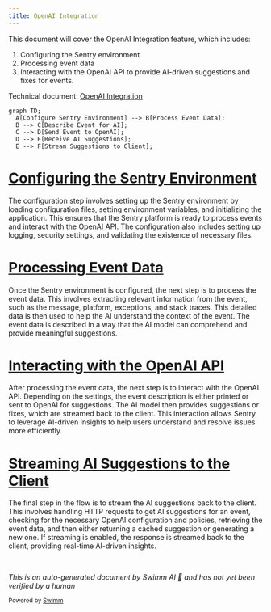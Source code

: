 ```yaml
---
title: OpenAI Integration
---
```

This document will cover the OpenAI Integration feature, which includes:

1. Configuring the Sentry environment
2. Processing event data
3. Interacting with the OpenAI API to provide AI-driven suggestions and fixes for events.

Technical document: <SwmLink doc-title="OpenAI Integration">[OpenAI Integration](/.swm/openai-integration.7qyrvjk8.sw.md)</SwmLink>

```mermaid
graph TD;
  A[Configure Sentry Environment] --> B[Process Event Data];
  B --> C[Describe Event for AI];
  C --> D[Send Event to OpenAI];
  D --> E[Receive AI Suggestions];
  E --> F[Stream Suggestions to Client];
```

# [Configuring the Sentry Environment](https://app.swimm.io/repos/Z2l0aHViJTNBJTNBc2VudHJ5LWRlbW8tMSUzQSUzQVN3aW1tLURlbW8=/docs/7qyrvjk8#configuration)

The configuration step involves setting up the Sentry environment by loading configuration files, setting environment variables, and initializing the application. This ensures that the Sentry platform is ready to process events and interact with the OpenAI API. The configuration also includes setting up logging, security settings, and validating the existence of necessary files.

# [Processing Event Data](https://app.swimm.io/repos/Z2l0aHViJTNBJTNBc2VudHJ5LWRlbW8tMSUzQSUzQVN3aW1tLURlbW8=/docs/7qyrvjk8#event-description-for-ai)

Once the Sentry environment is configured, the next step is to process the event data. This involves extracting relevant information from the event, such as the message, platform, exceptions, and stack traces. This detailed data is then used to help the AI understand the context of the event. The event data is described in a way that the AI model can comprehend and provide meaningful suggestions.

# [Interacting with the OpenAI API](https://app.swimm.io/repos/Z2l0aHViJTNBJTNBc2VudHJ5LWRlbW8tMSUzQSUzQVN3aW1tLURlbW8=/docs/7qyrvjk8#openai-interaction)

After processing the event data, the next step is to interact with the OpenAI API. Depending on the settings, the event description is either printed or sent to OpenAI for suggestions. The AI model then provides suggestions or fixes, which are streamed back to the client. This interaction allows Sentry to leverage AI-driven insights to help users understand and resolve issues more efficiently.

# [Streaming AI Suggestions to the Client](https://app.swimm.io/repos/Z2l0aHViJTNBJTNBc2VudHJ5LWRlbW8tMSUzQSUzQVN3aW1tLURlbW8=/docs/7qyrvjk8#getting-ai-suggestions)

The final step in the flow is to stream the AI suggestions back to the client. This involves handling HTTP requests to get AI suggestions for an event, checking for the necessary OpenAI configuration and policies, retrieving the event data, and then either returning a cached suggestion or generating a new one. If streaming is enabled, the response is streamed back to the client, providing real-time AI-driven insights.

&nbsp;

*This is an auto-generated document by Swimm AI 🌊 and has not yet been verified by a human*

<SwmMeta version="3.0.0" repo-id="Z2l0aHViJTNBJTNBc2VudHJ5LWRlbW8tMSUzQSUzQVN3aW1tLURlbW8=" repo-name="sentry-demo-1" doc-type="product-flows"><sup>Powered by [Swimm](/)</sup></SwmMeta>
